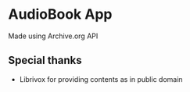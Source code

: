 # AudioBook App
Made using Archive.org API

## Special thanks
- Librivox for providing contents as in public domain